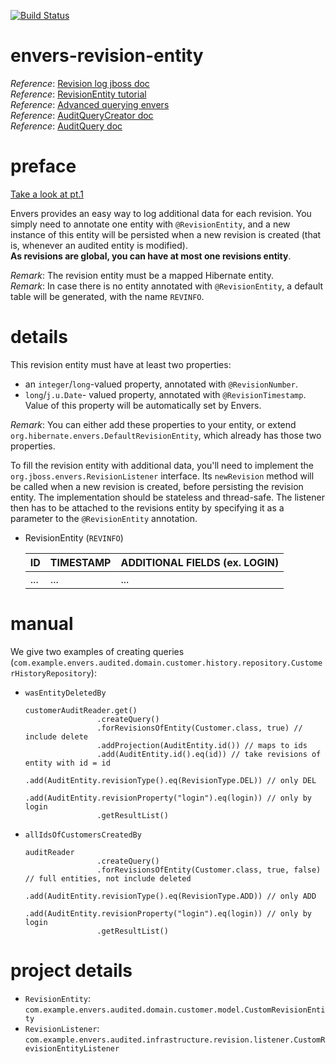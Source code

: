 [![Build Status](https://travis-ci.com/mtumilowicz/envers-revision-entity.svg?branch=master)](https://travis-ci.com/mtumilowicz/envers-revision-entity)

# envers-revision-entity
_Reference_: [Revision log jboss doc](https://docs.jboss.org/hibernate/envers/3.6/reference/en-US/html/revisionlog.html)  
_Reference_: [RevisionEntity tutorial](https://www.thoughts-on-java.org/hibernate-envers-extend-standard-revision/)  
_Reference_: [Advanced querying envers](https://www.thoughts-on-java.org/hibernate-envers-query-data-audit-log/)  
_Reference_: [AuditQueryCreator doc](http://docs.jboss.org/hibernate/orm/5.3/javadocs/org/hibernate/envers/query/AuditQueryCreator.html)  
_Reference_: [AuditQuery doc](http://docs.jboss.org/hibernate/orm/5.3/javadocs/org/hibernate/envers/query/AuditQuery.html)

# preface
[Take a look at pt.1](https://github.com/mtumilowicz/envers-audited)

Envers provides an easy way to log additional data for each revision. You simply need to annotate one entity with 
`@RevisionEntity`, and a new instance of this entity will be persisted when a new revision is created 
(that is, whenever an audited entity is modified).  
**As revisions are global, you can have at most one revisions entity**.

_Remark_: The revision entity must be a mapped Hibernate entity.  
_Remark_: In case there is no entity annotated with `@RevisionEntity`, 
a default table will be generated, with the name `REVINFO`.

# details
This revision entity must have at least two properties:
* an `integer`/`long`-valued property, annotated with `@RevisionNumber`.
* `long`/`j.u.Date`- valued property, annotated with `@RevisionTimestamp`. 
Value of this property will be automatically set by Envers.

_Remark_: You can either add these properties to your entity, or extend 
`org.hibernate.envers.DefaultRevisionEntity`, which already has those two properties.

To fill the revision entity with additional data, you'll need to implement the 
`org.jboss.envers.RevisionListener` interface. 
Its `newRevision` method will be called when a new revision is created, before persisting the revision entity. 
The implementation should be stateless and thread-safe. The listener then has to be attached to the revisions 
entity by specifying it as a parameter to the `@RevisionEntity` annotation.

* RevisionEntity (`REVINFO`)

    |ID   |TIMESTAMP   |ADDITIONAL FIELDS (ex. LOGIN)   |
    |---|---|---|
    |...   |...   |...   |

# manual
We give two examples of creating queries (`com.example.envers.audited.domain.customer.history.repository.CustomerHistoryRepository`):
* `wasEntityDeletedBy`
    ```
    customerAuditReader.get()
                    .createQuery()
                    .forRevisionsOfEntity(Customer.class, true) // include delete
                    .addProjection(AuditEntity.id()) // maps to ids
                    .add(AuditEntity.id().eq(id)) // take revisions of entity with id = id
                    .add(AuditEntity.revisionType().eq(RevisionType.DEL)) // only DEL
                    .add(AuditEntity.revisionProperty("login").eq(login)) // only by login
                    .getResultList()
    ```
* `allIdsOfCustomersCreatedBy`
    ```
    auditReader
                    .createQuery()
                    .forRevisionsOfEntity(Customer.class, true, false) // full entities, not include deleted
                    .add(AuditEntity.revisionType().eq(RevisionType.ADD)) // only ADD
                    .add(AuditEntity.revisionProperty("login").eq(login)) // only by login
                    .getResultList()
    ```

# project details
* `RevisionEntity`: `com.example.envers.audited.domain.customer.model.CustomRevisionEntity`
* `RevisionListener`: `com.example.envers.audited.infrastructure.revision.listener.CustomRevisionEntityListener`